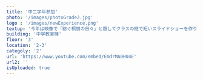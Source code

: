 ```yaml
---
title: '中二学年参加'
photo: '/images/photoGrade2.jpg'
logo : '/images/newExperience.png'
textup: '今年は映像で「紡ぐ桐朋の日々」と題してクラスの班で短いスライドショーを作り、学年で１つの映像にしました。桐朋の雰囲気をが伝われば嬉しいです。是非来て下さい。'
building: '中学教室棟'
floor: '3' 
location: '2-3'
categoly: '2'
url: 'https://www.youtube.com/embed/EmdrMA0HU4E'
url2: ''
isUploaded: true
---
```


